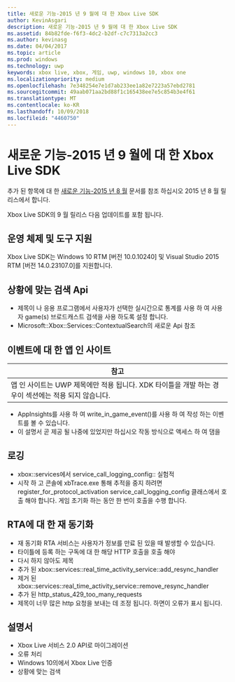 ```yaml
---
title: 새로운 기능-2015 년 9 월에 대 한 Xbox Live SDK
author: KevinAsgari
description: 새로운 기능-2015 년 9 월에 대 한 Xbox Live SDK
ms.assetid: 84b82fde-f6f3-4dc2-b2df-c7c7313a2cc3
ms.author: kevinasg
ms.date: 04/04/2017
ms.topic: article
ms.prod: windows
ms.technology: uwp
keywords: xbox live, xbox, 게임, uwp, windows 10, xbox one
ms.localizationpriority: medium
ms.openlocfilehash: 7e348254e7e1d7ab233ee1a82e7223a57ebd2781
ms.sourcegitcommit: 49aab071aa2bd88f1c165438ee7e5c854b3e4f61
ms.translationtype: MT
ms.contentlocale: ko-KR
ms.lasthandoff: 10/09/2018
ms.locfileid: "4460750"
---
```

# <a name="whats-new-for-the-xbox-live-sdk---september-2015"></a>새로운 기능-2015 년 9 월에 대 한 Xbox Live SDK

추가 된 항목에 대 한 [새로운 기능-2015 년 8 월](1508-whats-new.md) 문서를 참조 하십시오 2015 년 8 월 릴리스에서 합니다.

Xbox Live SDK의 9 월 릴리스 다음 업데이트를 포함 됩니다.

## <a name="os-and-tool-support"></a>운영 체제 및 도구 지원 ##
Xbox Live SDK는 Windows 10 RTM [버전 10.0.10240] 및 Visual Studio 2015 RTM [버전 14.0.23107.0]를 지원합니다.

## <a name="contextual-search-apis"></a>상황에 맞는 검색 Api
* 제목이 나 응용 프로그램에서 사용자가 선택한 실시간으로 통계를 사용 하 여 사용자 game(s) 브로드캐스트 검색을 사용 하도록 설정 합니다.
* Microsoft::Xbox::Services::ContextualSearch의 새로운 Api 참조

## <a name="app-insights-for-events"></a>이벤트에 대 한 앱 인 사이트

| 참고 |
|------|
| 앱 인 사이트는 UWP 제목에만 적용 됩니다.  XDK 타이틀을 개발 하는 경우이 섹션에는 적용 되지 않습니다. |

<p/>

* AppInsights를 사용 하 여 write_in_game_event()를 사용 하 여 작성 하는 이벤트를 볼 수 있습니다.
* 이 설명서 곧 제공 될 나중에 있었지만 하십시오 작동 방식으로 액세스 하 여 댐을

## <a name="logging"></a>로깅
* xbox::services에서 service_call_logging_config:: 실험적
* 시작 하 고 콘솔에 xbTrace.exe 통해 추적을 중지 하려면 register_for_protocol_activation service_call_logging_config 클래스에서 호출 해야 합니다.  게임 초기화 하는 동안 한 번이 호출을 수행 합니다.

## <a name="resync-for-rta"></a>RTA에 대 한 재 동기화
* 재 동기화 RTA 서비스는 사용자가 정보를 만료 된 있을 때 발생할 수 있습니다.
* 타이틀에 등록 하는 구독에 대 한 해당 HTTP 호출을 호출 해야
* 다시 하지 않아도 제목
* 추가 된 xbox::services::real_time_activity_service::add_resync_handler
* 제거 된 xbox::services::real_time_activity_service::remove_resync_handler
* 추가 된 http_status_429_too_many_requests
* 제목이 너무 많은 http 요청을 보내는 데 조정 됩니다. 하면이 오류가 표시 됩니다.

## <a name="documentation"></a>설명서
* Xbox Live 서비스 2.0 API로 마이그레이션
* 오류 처리
* Windows 10의에서 Xbox Live 인증
* 상황에 맞는 검색
